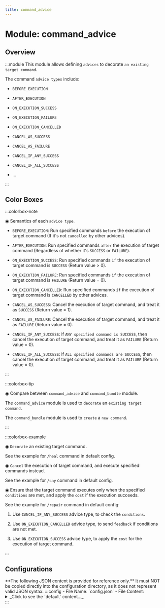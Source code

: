 ```yaml
---
title: command_advice
---
```



# Module: command_advice

## Overview
:::module
  This module allows defining `advices` to decorate `an existing target command`.
  
  
  
  The command `advice types` include:
  
  - `BEFORE_EXECUTION`
  
  - `AFTER_EXECUTION`
  
  - `ON_EXECUTION_SUCCESS`
  
  - `ON_EXECUTION_FAILURE`
  
  - `ON_EXECUTION_CANCELLED`
  
  - `CANCEL_AS_SUCCESS`
  
  - `CANCEL_AS_FAILURE`
  
  - `CANCEL_IF_ANY_SUCCESS`
  
  - `CANCEL_IF_ALL_SUCCESS`
  
  - ...


:::
## Color Boxes

:::colorbox-note

  ◉ Semantics of each `advice type`.
  
  - `BEFORE_EXECUTION`: Run specified commands `before` the execution of target command (If it's not `cancelled` by other advices).
  
  - `AFTER_EXECUTION`: Run specified commands `after` the execution of target command (Regardless of whether it's `SUCCESS` or `FAILURE`).
  
  - `ON_EXECUTION_SUCCESS`: Run specified commands `if` the execution of target command is `SUCCESS` (Return value > 0).
  
  - `ON_EXECUTION_FAILURE`: Run specified commands `if` the execution of target command is `FAILURE` (Return value = 0).
  
  - `ON_EXECUTION_CANCELLED`: Run specified commands `if` the execution of target command is `CANCELLED` by other advices.
  
  - `CANCEL_AS_SUCCESS`: Cancel the execution of target command, and treat it as `SUCCESS` (Return value = 1).
  
  - `CANCEL_AS_FAILURE`: Cancel the execution of target command, and treat it as `FAILURE` (Return value = 0).
  
  - `CANCEL_IF_ANY_SUCCESS`: If `ANY specified command is SUCCESS`, then cancel the execution of target command, and treat it as `FAILURE` (Return value = 0).
  
  - `CANCEL_IF_ALL_SUCCESS`: If `ALL specified commands are SUCCESS`, then cancel the execution of target command, and treat it as `FAILURE` (Return value = 0).


:::

:::colorbox-tip

  ◉ Compare between `command_advice` and `command_bundle` module.
  
  The `command_advice` module is used to `decorate` an `existing target command`.
  
  The `command_bundle` module is used to `create` a `new command`.


:::

:::colorbox-example

  ◉ `Decorate` an existing target command.
  
  See the example for `/heal` command in default config.
  
  
  
  ◉ `Cancel` the execution of target command, and execute specified commands instead.
  
  See the example for `/say` command in default config.
  
  
  
  ◉ Ensure that the target command executes only when the specified `conditions` are met, and apply the `cost` if the execution succeeds.
  
  See the example for `/repair` command in default config:
  
  1. Use `CANCEL_IF_ANY_SUCCESS` advice type, to check the `conditions`.
  
  2. Use `ON_EXECUTION_CANCELLED` advice type, to send `feedback` if conditions are not met.
  
  3. Use `ON_EXECUTION_SUCCESS` advice type, to apply the `cost` for the execution of target command.


:::

## Configurations
<Admonition type="warning" icon="" title="">
**The following JSON content is provided for reference only.**
It must NOT be copied directly into the configuration directory, as it does not represent valid JSON syntax.
</Admonition>
:::config
- File Name: `config.json`
- File Content: 
<details>

<summary>_Click to see the `default` content..._</summary>

```json showLineNumbers title="config/fuji/modules/command_advice/config.json"
{
  /* Define `advices` for the `target command`. */
  "advices": [
    {
      "enable": true,
      "document": "Spawn a heart particle after the execution of `/heal` command.",
      "matcher": {
        "command_string_regex": "heal",
        "accept_player_command_source": true,
        "accept_console_command_source": false
      },
      "advice_type": "AFTER_EXECUTION",
      "commands": [
        "say Display the heard particle for player %player:name%",
        "run as fake-op %player:name% --silent true particle minecraft:heart ~ ~1 ~ 0.6 0.6 0.6 0 20 force %player:name%"
      ]
    },
    {
      "enable": true,
      "document": "Replace the execution of `/say` command with the `/send-broadcast` command.",
      "matcher": {
        "command_string_regex": "say (.+)",
        "accept_player_command_source": true,
        "accept_console_command_source": true
      },
      "advice_type": "CANCEL_AS_SUCCESS",
      "commands": [
        "send-broadcast <rb>[My Server]</rb> $1"
      ]
    },
    {
      "enable": false,
      "document": "Replace the execution of `/msg` command with our own DIY `/send-message` command.",
      "matcher": {
        "command_string_regex": "(?:msg|tell) (\\S+?) (.+)",
        "accept_player_command_source": true,
        "accept_console_command_source": false
      },
      "advice_type": "CANCEL_AS_SUCCESS",
      "commands": [
        "send-message %player:name% <green>[PM] You -> $1: $2",
        "send-message $1 <green>[PM] %player:name% -> you: $2"
      ]
    },
    {
      "enable": true,
      "document": "Print a message before the execution of `/repair` command.",
      "matcher": {
        "command_string_regex": "repair",
        "accept_player_command_source": true,
        "accept_console_command_source": false
      },
      "advice_type": "BEFORE_EXECUTION",
      "commands": [
        "send-message %player:name% <pink>Before the execution of `/repair` command for %player:name%"
      ]
    },
    {
      "enable": true,
      "document": "Print a message after the execution of `/repair` command.",
      "matcher": {
        "command_string_regex": "repair",
        "accept_player_command_source": true,
        "accept_console_command_source": false
      },
      "advice_type": "AFTER_EXECUTION",
      "commands": [
        "send-message %player:name% <pink>After the execution of `/repair` command for %player:name%"
      ]
    },
    {
      "enable": true,
      "document": "Cancel the execution of `/repair` command, if the player doesn't have the required items in their inventory.",
      "matcher": {
        "command_string_regex": "repair",
        "accept_player_command_source": true,
        "accept_console_command_source": false
      },
      "advice_type": "CANCEL_IF_ANY_SUCCESS",
      "commands": [
        "NOT has-item? %player:name% minecraft:iron_ingot 16",
        "NOT has-item? %player:name% minecraft:gold_ingot 16"
      ]
    },
    {
      "enable": true,
      "document": "Send a feedback message when the execution of `/repair` command is cancelled.",
      "matcher": {
        "command_string_regex": "repair",
        "accept_player_command_source": true,
        "accept_console_command_source": false
      },
      "advice_type": "ON_EXECUTION_CANCELLED",
      "commands": [
        "send-message %player:name% <red>You need `iron_ingot x 16` and `gold_ingot x 16` to use the `/repair` command."
      ]
    },
    {
      "enable": true,
      "document": "Take required items from the player's inventory, when the execution of `/repair` command is SUCCESS.",
      "matcher": {
        "command_string_regex": "repair",
        "accept_player_command_source": true,
        "accept_console_command_source": false
      },
      "advice_type": "ON_EXECUTION_SUCCESS",
      "commands": [
        "send-message %player:name% The `/repair` command execution result is `SUCCESS`, I will take `iron_ingot x 16` and `gold_ingot x 16` from your inventory.",
        "clear %player:name% minecraft:iron_ingot 16",
        "clear %player:name% minecraft:gold_ingot 16"
      ]
    },
    {
      "enable": true,
      "document": "Print a message, when the execution of `/repair` command is FAILURE.",
      "matcher": {
        "command_string_regex": "repair",
        "accept_player_command_source": true,
        "accept_console_command_source": false
      },
      "advice_type": "ON_EXECUTION_FAILURE",
      "commands": [
        "send-message %player:name% The `/repair` command execution result is `FAILURE`, I will do nothing."
      ]
    },
    {
      "enable": true,
      "document": "Cancel the dangerous `/kill @e` command.",
      "matcher": {
        "command_string_regex": "kill @e",
        "accept_player_command_source": true,
        "accept_console_command_source": true
      },
      "advice_type": "CANCEL_AS_FAILURE",
      "commands": [
        "send-message %player:name% <red>The `/kill @e` command should be used with a filter."
      ]
    },
    {
      "enable": true,
      "document": "Add a `exempt` feature for `/view inv <player>` command.",
      "matcher": {
        "command_string_regex": "view inv (.+)",
        "accept_player_command_source": true,
        "accept_console_command_source": false
      },
      "advice_type": "CANCEL_IF_ANY_SUCCESS",
      "commands": [
        "has-perm? $1 your.custom.permission"
      ]
    },
    {
      "enable": true,
      "document": "Add a `exempt` feature for `/view inv <player>` command.",
      "matcher": {
        "command_string_regex": "view inv (.+)",
        "accept_player_command_source": true,
        "accept_console_command_source": false
      },
      "advice_type": "ON_EXECUTION_CANCELLED",
      "commands": [
        "send-message %player:name% <red>You can't view the inventory of $1 player, it's exempted."
      ]
    }
  ]
}
```
</details>
:::
